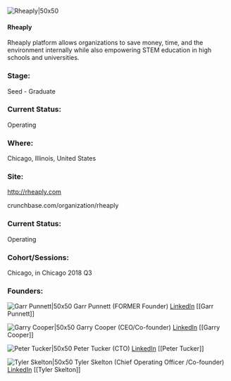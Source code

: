 

![Rheaply|50x50](https://apimg.techstars.com/connect/images/image_files/5b528416a36c116dee00001a/original/rheaply-logo-icon-primary.png)

#### Rheaply
Rheaply platform allows organizations to save money, time, and the environment internally while also empowering STEM education in high schools and universities.

### Stage: 
Seed - Graduate 

### Current Status: 
Operating

### Where:
Chicago, Illinois, United States

### Site:
http://rheaply.com



crunchbase.com/organization/rheaply

### Current Status: 
Operating

### Cohort/Sessions: 
Chicago, in Chicago 2018 Q3

### Founders: 

![Garr Punnett|50x50]() Garr Punnett (FORMER Founder) [LinkedIn](https://linkedin.com/in/garr-punnett) [[Garr Punnett]]

![Garry Cooper|50x50](https://apimg.techstars.com/connect/images/image_files/5b283a6834a60d1b9a000005/original/IMG_5505.JPG) Garry Cooper (CEO/Co-founder) [LinkedIn](https://linkedin.com/in/garrycooperphd) [[Garry Cooper]]

![Peter Tucker|50x50](https://apimg.techstars.com/connect/images/image_files/5b2d4f6934a60d1b9a000071/original/headshot.jpg) Peter Tucker (CTO) [LinkedIn](https://linkedin.com/in/peter-tucker-078145166) [[Peter Tucker]]

![Tyler Skelton|50x50](https://apimg.techstars.com/connect/images/image_files/5b2d5467c1a4b871dd0000a9/original/DSC01861-selected.jpg) Tyler Skelton (Chief Operating Officer /Co-founder) [LinkedIn](https://linkedin.com/in/tyler-skelton-7402a423) [[Tyler Skelton]]


